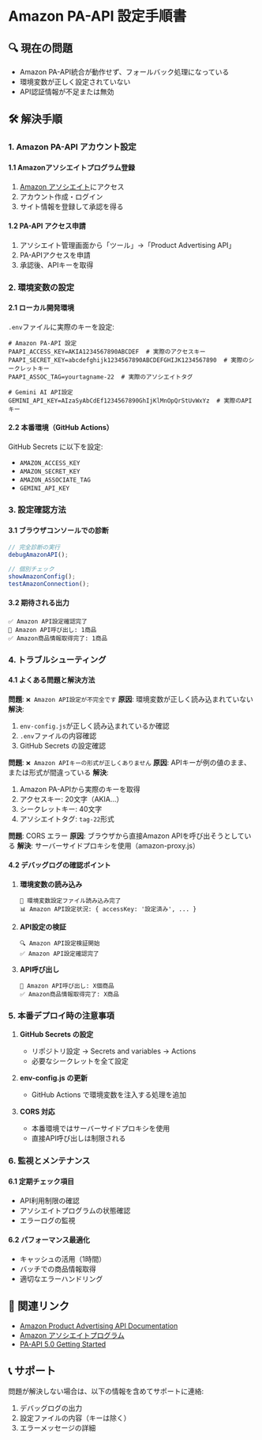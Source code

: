 # Amazon PA-API 設定手順書

## 🔍 現在の問題
- Amazon PA-API統合が動作せず、フォールバック処理になっている
- 環境変数が正しく設定されていない
- API認証情報が不足または無効

## 🛠️ 解決手順

### 1. Amazon PA-API アカウント設定

#### 1.1 Amazonアソシエイトプログラム登録
1. [Amazon アソシエイト](https://affiliate.amazon.co.jp/)にアクセス
2. アカウント作成・ログイン
3. サイト情報を登録して承認を得る

#### 1.2 PA-API アクセス申請
1. アソシエイト管理画面から「ツール」→「Product Advertising API」
2. PA-APIアクセスを申請
3. 承認後、APIキーを取得

### 2. 環境変数の設定

#### 2.1 ローカル開発環境
`.env`ファイルに実際のキーを設定:
```env
# Amazon PA-API 設定
PAAPI_ACCESS_KEY=AKIA1234567890ABCDEF  # 実際のアクセスキー
PAAPI_SECRET_KEY=abcdefghijk1234567890ABCDEFGHIJK1234567890  # 実際のシークレットキー
PAAPI_ASSOC_TAG=yourtagname-22  # 実際のアソシエイトタグ

# Gemini AI API設定
GEMINI_API_KEY=AIzaSyAbCdEf1234567890GhIjKlMnOpQrStUvWxYz  # 実際のAPIキー
```

#### 2.2 本番環境（GitHub Actions）
GitHub Secrets に以下を設定:
- `AMAZON_ACCESS_KEY`
- `AMAZON_SECRET_KEY` 
- `AMAZON_ASSOCIATE_TAG`
- `GEMINI_API_KEY`

### 3. 設定確認方法

#### 3.1 ブラウザコンソールでの診断
```javascript
// 完全診断の実行
debugAmazonAPI();

// 個別チェック
showAmazonConfig();
testAmazonConnection();
```

#### 3.2 期待される出力
```
✅ Amazon API設定確認完了
🛒 Amazon API呼び出し: 1商品
✅ Amazon商品情報取得完了: 1商品
```

### 4. トラブルシューティング

#### 4.1 よくある問題と解決方法

**問題**: `❌ Amazon API設定が不完全です`
**原因**: 環境変数が正しく読み込まれていない
**解決**: 
1. `env-config.js`が正しく読み込まれているか確認
2. `.env`ファイルの内容確認
3. GitHub Secrets の設定確認

**問題**: `❌ Amazon APIキーの形式が正しくありません`
**原因**: APIキーが例の値のまま、または形式が間違っている
**解決**:
1. Amazon PA-APIから実際のキーを取得
2. アクセスキー: 20文字（AKIA...）
3. シークレットキー: 40文字
4. アソシエイトタグ: `tag-22`形式

**問題**: CORS エラー
**原因**: ブラウザから直接Amazon APIを呼び出そうとしている
**解決**: サーバーサイドプロキシを使用（amazon-proxy.js）

#### 4.2 デバッグログの確認ポイント

1. **環境変数の読み込み**
   ```
   🔧 環境変数設定ファイル読み込み完了
   📊 Amazon API設定状況: { accessKey: '設定済み', ... }
   ```

2. **API設定の検証**
   ```
   🔍 Amazon API設定検証開始
   ✅ Amazon API設定確認完了
   ```

3. **API呼び出し**
   ```
   🛒 Amazon API呼び出し: X個商品
   ✅ Amazon商品情報取得完了: X商品
   ```

### 5. 本番デプロイ時の注意事項

1. **GitHub Secrets の設定**
   - リポジトリ設定 → Secrets and variables → Actions
   - 必要なシークレットを全て設定

2. **env-config.js の更新**
   - GitHub Actions で環境変数を注入する処理を追加

3. **CORS 対応**
   - 本番環境ではサーバーサイドプロキシを使用
   - 直接API呼び出しは制限される

### 6. 監視とメンテナンス

#### 6.1 定期チェック項目
- API利用制限の確認
- アソシエイトプログラムの状態確認
- エラーログの監視

#### 6.2 パフォーマンス最適化
- キャッシュの活用（1時間）
- バッチでの商品情報取得
- 適切なエラーハンドリング

## 🔗 関連リンク

- [Amazon Product Advertising API Documentation](https://webservices.amazon.com/paapi5/documentation/)
- [Amazon アソシエイトプログラム](https://affiliate.amazon.co.jp/)
- [PA-API 5.0 Getting Started](https://webservices.amazon.com/paapi5/documentation/quick-start/)

## 📞 サポート

問題が解決しない場合は、以下の情報を含めてサポートに連絡:
1. デバッグログの出力
2. 設定ファイルの内容（キーは除く）
3. エラーメッセージの詳細